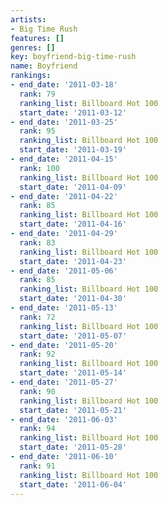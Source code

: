 ```yaml
---
artists:
- Big Time Rush
features: []
genres: []
key: boyfriend-big-time-rush
name: Boyfriend
rankings:
- end_date: '2011-03-18'
  rank: 79
  ranking_list: Billboard Hot 100
  start_date: '2011-03-12'
- end_date: '2011-03-25'
  rank: 95
  ranking_list: Billboard Hot 100
  start_date: '2011-03-19'
- end_date: '2011-04-15'
  rank: 100
  ranking_list: Billboard Hot 100
  start_date: '2011-04-09'
- end_date: '2011-04-22'
  rank: 85
  ranking_list: Billboard Hot 100
  start_date: '2011-04-16'
- end_date: '2011-04-29'
  rank: 83
  ranking_list: Billboard Hot 100
  start_date: '2011-04-23'
- end_date: '2011-05-06'
  rank: 85
  ranking_list: Billboard Hot 100
  start_date: '2011-04-30'
- end_date: '2011-05-13'
  rank: 72
  ranking_list: Billboard Hot 100
  start_date: '2011-05-07'
- end_date: '2011-05-20'
  rank: 92
  ranking_list: Billboard Hot 100
  start_date: '2011-05-14'
- end_date: '2011-05-27'
  rank: 90
  ranking_list: Billboard Hot 100
  start_date: '2011-05-21'
- end_date: '2011-06-03'
  rank: 94
  ranking_list: Billboard Hot 100
  start_date: '2011-05-28'
- end_date: '2011-06-10'
  rank: 91
  ranking_list: Billboard Hot 100
  start_date: '2011-06-04'
---
```


